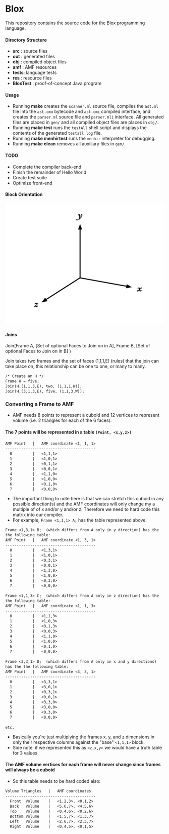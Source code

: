 # Blox
This repository contains the source code for the Blox programming language. 

#### Directory Structure

* __src__  : source files 
* __out__  : generated files
* __obj__  : compiled object files
* __amf__  : AMF resources
* __tests__: language tests
* __res__  : resource files
* __BloxTest__ : proof-of-concept Java program

#### Usage

* Running __make__ creates the `scanner.ml` source file, compiles the `ast.ml` 
file  into the `ast.cmo` bytecode and `ast.cmi` compiled interface, and creates 
the `parser.ml` source file and `parser.mli` interface. All generated files are 
placed in `gen/` and all compiled object files are places in `obj/`.
* Running __make test__ runs the `testAll` shell script and displays the 
contents of the generated `testall.log` file.
* Running __make menhirtest__ runs the `menhir` interpreter for debugging.
* Running __make clean__ removes all auxiliary files in `gen/`.


#### TODO 

* Complete the compiler back-end
* Finish the remainder of Hello World
* Create test suite
* Optimize front-end

#### Block Orientation
![Orient](res/orient.png?raw=true)

#### Joins
Join(Frame A, [Set of optional Faces to Join on in A], Frame B, [Set of optional Faces to Join on in B] )

Join takes two frames and the set of faces (1,1,1,E) (rules) that the join can take place on, this relationship can be one to one, or many to many.

	/* Create an H */
	Frame H = five;
	Join(H,(1,1,3,E), two, (1,1,1,W));
	Join(H,(3,1,3,E), five, (1,1,3,W));
	
### Converting a Frame to AMF
* AMF needs 8 points to represent a cuboid and 12 vertices to represent volume (i.e. 2 triangles for each of the 6 faces). 

#### The 7 points will be represented in a table `(Point, <x,y,z>)`
```
AMF Point   |   AMF coordinate <1, 1, 1>
----------------------------------------
  0         |   <1,1,1>
  1         |   <1,0,1>
  2         |   <0,1,1>
  3         |   <0,0,1>
  4         |   <1,1,0>
  5         |   <1,0,0>
  6         |   <0,1,0>
  7         |   <0,0,0>
```

* The important thing to note here is that we can stretch this cuboid in any possible direction(s) and the AMF coordinates
  will only change my a multiple of of x and/or y and/or z. Therefore we need to hard code this matrix into our compiler.
* For example, `Frame <1,1,1> A;` has the table represented above.
```
Frame <1,3,1> B;  (which differs from A only in y direction) has the the following table:
AMF Point   |   AMF coordinate <1, 3, 1>
----------------------------------------
  0         |   <1,3,1>
  1         |   <1,0,1>
  2         |   <0,3,1>
  3         |   <0,0,1>
  4         |   <1,3,0>
  5         |   <1,0,0>
  6         |   <0,3,0>
  7         |   <0,0,0>

Frame <1,1,3> C;  (which differs from A only in z direction) has the the following table:
AMF Point   |   AMF coordinate <1, 1, 3>
----------------------------------------
  0         |   <1,1,3>
  1         |   <1,0,3>
  2         |   <0,1,3>
  3         |   <0,0,3>
  4         |   <1,1,0>
  5         |   <1,0,0>
  6         |   <0,1,0>
  7         |   <0,0,0>
  
Frame <3,3,1> D;  (which differs from A only in x and y directions) has the the following table:
AMF Point   |   AMF coordinate <3, 3, 1>
----------------------------------------
  0         |   <3,3,1>
  1         |   <3,0,1>
  2         |   <0,3,1>
  3         |   <0,0,1>
  4         |   <3,3,0>
  5         |   <3,0,0>
  6         |   <0,3,0>
  7         |   <0,0,0>

etc.
```

* Basically you're just multiplying the frames x, y, and z dimensions in only their respective columns against the "base" `<1,1,1>` block. 
* Side note: if we represented this as `<z,x,y>` we would have a truth table for 3 values 

#### The AMF volume vertices for each frame will never change since frames will always be a cuboid
* So this table needs to be hard coded also:
```
Volume Triangles   |   AMF coordinates
----------------------------------------
  Front  Volume    |   <1,2,3>, <0,1,2> 
  Back   Volume    |   <5,6,7>, <4,5,6> 
  Top    Volume    |   <0,4,6>, <0,2,6> 
  Bottom Volume    |   <1,5,7>, <1,3,7> 
  Left   Volume    |   <2,6,7>, <2,3,7> 
  Right  Volume    |   <0,4,5>, <0,1,5> 
```
